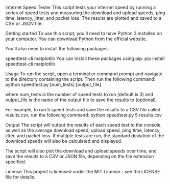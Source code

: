 Internet Speed Tester
This script tests your internet speed by running a series of speed tests and measuring the download and upload speeds, ping time, latency, jitter, and packet loss. The results are plotted and saved to a CSV or JSON file.

Getting started
To use this script, you'll need to have Python 3 installed on your computer. You can download Python from the official website.

You'll also need to install the following packages:

speedtest-cli
matplotlib
You can install these packages using pip:
pip install speedtest-cli matplotlib

Usage
To run the script, open a terminal or command prompt and navigate to the directory containing the script. Then run the following command:
python speedtest.py [num_tests] [output_file]

where num_tests is the number of speed tests to run (default is 3) and output_file is the name of the output file to save the results to (optional).

For example, to run 5 speed tests and save the results to a CSV file called results.csv, run the following command:
python speedtest.py 5 results.csv

Output
The script will output the results of each speed test to the console, as well as the average download speed, upload speed, ping time, latency, jitter, and packet loss. If multiple tests are run, the standard deviation of the download speeds will also be calculated and displayed.

The script will also plot the download and upload speeds over time, and save the results to a CSV or JSON file, depending on the file extension specified.

License
This project is licensed under the MIT License - see the LICENSE file for details.